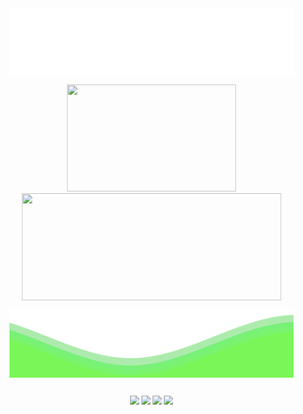<p align="center">
  <img src="https://raw.githubusercontent.com/PedroLMaia/PedroLMaia/b2322d43a5f784da45e47def870b1fb00be5a358/OndaReversa.svg" width="1000" height="120">
</p>
<div align="center">
  <img src="https://git-stats-private-git-main-pedrolmaia.vercel.app/api/top-langs/?username=PedroLMaia&layout=compact&langs_count=8&theme=shadow_green" width="300" height="190"/>
  <img src="https://git-stats-private-git-main-pedrolmaia.vercel.app/api?username=PedroLMaia&show_icons=true&theme=shadow_green&include_all_commits=true&count_private=true" width="460" height="190" w/>
</div>
<p align="center">
  <img src="https://raw.githubusercontent.com/PedroLMaia/PedroLMaia/b2322d43a5f784da45e47def870b1fb00be5a358/Onda.svg" width="1000" height="120">
</p>

##
 
<div p align="center"> 
  <a href = "https://portfolio-pedrolmaia.vercel.app"><img src="https://img.shields.io/badge/-Portf%C3%B3lio-%23009000?style=for-the-badge&logo=O&logoColor=white" target="_blank"></a>
  <a href="https://www.linkedin.com/in/pedrolmaia" target="_blank"><img src="https://img.shields.io/badge/-LinkedIn-%228B22?style=for-the-badge&logo=l&logoColor=white" target="_blank"></a> 
  <a href = "mailto:pedro-luiz-maia@hotmail.com"><img src="https://img.shields.io/badge/-Outlook-%2332CD32?style=for-the-badge&logo=l&logoColor=white" target="_blank"></a>
  <a href="https://www.instagram.com/_pedrolzmaia/" target="_blank"><img src="https://img.shields.io/badge/-Instagram-%2332CD32?style=for-the-badge&logo=i&logoColor=white" target="_blank"></a>                                   
</div>
